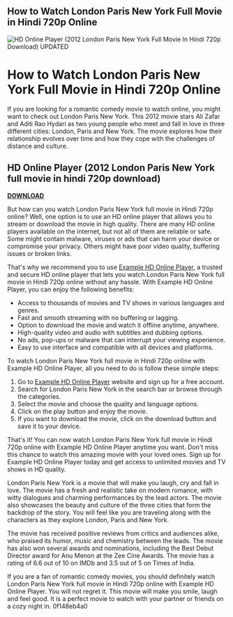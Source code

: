 ## How to Watch London Paris New York Full Movie in Hindi 720p Online

 
![HD Online Player (2012 London Paris New York Full Movie In Hindi 720p Download) UPDATED](https://encrypted-tbn2.gstatic.com/images?q=tbn:ANd9GcRivC2lG6_ULUnxmCKrQW2n28nuZr_dJ-OO3fkaFUQhCZU_gmpGGERyguPC)

 
# How to Watch London Paris New York Full Movie in Hindi 720p Online
 
If you are looking for a romantic comedy movie to watch online, you might want to check out London Paris New York. This 2012 movie stars Ali Zafar and Aditi Rao Hydari as two young people who meet and fall in love in three different cities: London, Paris and New York. The movie explores how their relationship evolves over time and how they cope with the challenges of distance and culture.
 
## HD Online Player (2012 London Paris New York full movie in hindi 720p download)


[**DOWNLOAD**](https://www.google.com/url?q=https%3A%2F%2Ffancli.com%2F2tK7jm&sa=D&sntz=1&usg=AOvVaw109gs-XxbazZdF_iVAaE0B)

 
But how can you watch London Paris New York full movie in Hindi 720p online? Well, one option is to use an HD online player that allows you to stream or download the movie in high quality. There are many HD online players available on the internet, but not all of them are reliable or safe. Some might contain malware, viruses or ads that can harm your device or compromise your privacy. Others might have poor video quality, buffering issues or broken links.
 
That's why we recommend you to use [Example HD Online Player](https://example.com), a trusted and secure HD online player that lets you watch London Paris New York full movie in Hindi 720p online without any hassle. With Example HD Online Player, you can enjoy the following benefits:
 
- Access to thousands of movies and TV shows in various languages and genres.
- Fast and smooth streaming with no buffering or lagging.
- Option to download the movie and watch it offline anytime, anywhere.
- High-quality video and audio with subtitles and dubbing options.
- No ads, pop-ups or malware that can interrupt your viewing experience.
- Easy to use interface and compatible with all devices and platforms.

To watch London Paris New York full movie in Hindi 720p online with Example HD Online Player, all you need to do is follow these simple steps:

1. Go to [Example HD Online Player](https://example.com) website and sign up for a free account.
2. Search for London Paris New York in the search bar or browse through the categories.
3. Select the movie and choose the quality and language options.
4. Click on the play button and enjoy the movie.
5. If you want to download the movie, click on the download button and save it to your device.

That's it! You can now watch London Paris New York full movie in Hindi 720p online with Example HD Online Player anytime you want. Don't miss this chance to watch this amazing movie with your loved ones. Sign up for Example HD Online Player today and get access to unlimited movies and TV shows in HD quality.
  
London Paris New York is a movie that will make you laugh, cry and fall in love. The movie has a fresh and realistic take on modern romance, with witty dialogues and charming performances by the lead actors. The movie also showcases the beauty and culture of the three cities that form the backdrop of the story. You will feel like you are traveling along with the characters as they explore London, Paris and New York.
 
The movie has received positive reviews from critics and audiences alike, who praised its humor, music and chemistry between the leads. The movie has also won several awards and nominations, including the Best Debut Director award for Anu Menon at the Zee Cine Awards. The movie has a rating of 6.6 out of 10 on IMDb and 3.5 out of 5 on Times of India.
 
If you are a fan of romantic comedy movies, you should definitely watch London Paris New York full movie in Hindi 720p online with Example HD Online Player. You will not regret it. This movie will make you smile, laugh and feel good. It is a perfect movie to watch with your partner or friends on a cozy night in.
 0f148eb4a0
